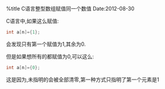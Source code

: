 %title C语言整型数组赋值同一个数值
Date:2012-08-30 

C语言中,如果这么赋值:
```c
int a[n]={1};
```
会发现只有第一个赋值为1,其余为0.

但是如果想所有的都赋值为0,可以这么:
```c
int a[n]={0};
```

这是因为,未指明的会被全部清零,第一种方式只指明了第一个元素是1

